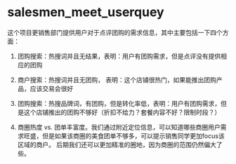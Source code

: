 salesmen_meet_userquey
======================
这个项目更销售部门提供用户对于点评团购的需求信息，其中主要包括一下四个方面：

1.  团购搜索：热搜词并且无结果，表明：用户有团购需求，但是点评没有提供相应的团购

2. 商户搜索：热搜词并且无团购， 表明：这个店铺很热门，如果能推出团购产品，应该交易会很好

3. 团购搜索：热搜品牌词，有团购，但是转化率低，表明：用户有团购需求，但是这个店铺推出的团购不够好（折扣不给力？套餐内容不好？限制时段？）

4. 商圈热度 vs. 团单丰富度。我们通过附近定位信息，可以知道哪些商圈用户需求旺盛，但是如果该商圈的美食团单不够多，可以提示销售同学更加focus该区域的商户。 后期我们还可以更加精准的圈地，因为商圈的范围仍然偏大了些。

